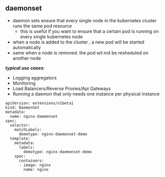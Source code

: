 ## daemonset

- daemon sets ensure that every single node in the kubernetes cluster runs the same pod resource
   - this is useful if you want to ensure that a certain pod is running on every single kubernetes node
- when a node is added to the cluster , a new pod will be started automatically 
- same when a node is removed. the pod wil not be resheduled on another node


***typical use cases***: 
   - Logging aggregators 
   - Monitoring
   - Load Balancers/Reverse Proxies/Api Gateways
   - Running a daemon that only needs one instance per physical instance


```
apiVersion: extensions/v1beta1
kind: DaemonSet
metadata:
  name: nginx-daemonset
spec:
  selector:
    matchLabels:
      demotype: nginx-daemonset-demo
  template:
    metadata:
      labels:
        demotype: nginx-daemonset-demo
    spec:
      containers:
      - image: nginx
        name: nginx
```
